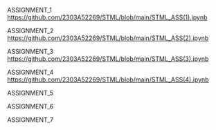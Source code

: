 ASSIGNMENT_1
https://github.com/2303A52269/STML/blob/main/STML_ASS(1).ipynb

ASSIGNMENT_2
https://github.com/2303A52269/STML/blob/main/STML_ASS(2).ipynb

ASSIGNMENT_3
https://github.com/2303A52269/STML/blob/main/STML_ASS(3).ipynb

ASSIGNMENT_4
https://github.com/2303A52269/STML/blob/main/STML_ASS(4).ipynb

ASSIGNMENT_5

ASSIGNMENT_6

ASSIGNMENT_7
